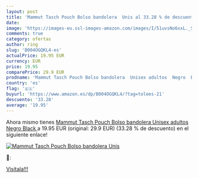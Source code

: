 ```yaml
---
layout: post
title: 'Mammut Tasch Pouch Bolso bandolera  Unis al 33.28 % de descuento'
date: 
image: 'https://images-eu.ssl-images-amazon.com/images/I/51uvsNo6xxL._SL200_.jpg'
comments: true
category: ofertas
author: ring
slug: 'B004OGQKL4-es'
actualPrice: 19.95 EUR
currency: EUR
price: 19.95
comparePrice: 29.9 EUR
prodname: 'Mammut Tasch Pouch Bolso bandolera  Unisex adultos  Negro  Black '
country: 'es'
flag: '🇪🇸'
buyurl: 'https://www.amazon.es/dp/B004OGQKL4/?tag=tolees-21'
descuento: '33.28'
average: '19.95'
---
```


Ahora mismo tienes [Mammut Tasch Pouch Bolso bandolera  Unisex adultos  Negro  Black ](https://www.amazon.es/dp/B004OGQKL4/?tag=tolees-21) a 19.95 EUR (original: 29.9 EUR) (33.28 %  de descuento) en el siguiente enlace!

[![Mammut Tasch Pouch Bolso bandolera  Unis](https://images-eu.ssl-images-amazon.com/images/I/51uvsNo6xxL._SL200_.jpg)](https://www.amazon.es/dp/B004OGQKL4/?tag=tolees-21)

🔎:


[Visítala!!!](https://www.amazon.es/dp/B004OGQKL4/?tag=tolees-21)

